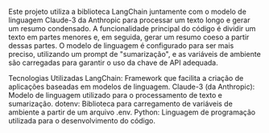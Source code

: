 Este projeto utiliza a biblioteca LangChain juntamente com o modelo de linguagem Claude-3 da Anthropic para processar um texto longo e gerar um resumo condensado. A funcionalidade principal do código é dividir um texto em partes menores e, em seguida, gerar um resumo coeso a partir dessas partes. O modelo de linguagem é configurado para ser mais preciso, utilizando um prompt de "sumarização", e as variáveis de ambiente são carregadas para garantir o uso da chave de API adequada.

Tecnologias Utilizadas
LangChain: Framework que facilita a criação de aplicações baseadas em modelos de linguagem.
Claude-3 (da Anthropic): Modelo de linguagem utilizado para o processamento de texto e sumarização.
dotenv: Biblioteca para carregamento de variáveis de ambiente a partir de um arquivo .env.
Python: Linguagem de programação utilizada para o desenvolvimento do código.
